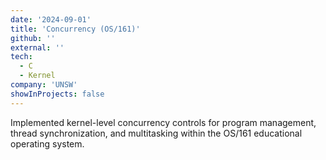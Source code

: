 ```yaml
---
date: '2024-09-01'
title: 'Concurrency (OS/161)'
github: ''
external: ''
tech:
  - C
  - Kernel
company: 'UNSW'
showInProjects: false
---
```


Implemented kernel-level concurrency controls for program management, thread synchronization, and multitasking within the OS/161 educational operating system.